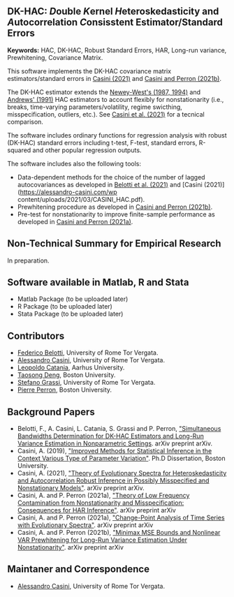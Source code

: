 ## DK-HAC: *D*ouble *K*ernel *H*eteroskedasticity and *A*utocorrelation *C*onsisstent Estimator/Standard Errors 

**Keywords:** HAC, DK-HAC, Robust Standard Errors, HAR, Long-run variance, Prewhitening, Covariance Matrix.

This software implements the DK-HAC covariance matrix estimators/standard errors in [Casini (2021)](https://alessandro-casini.com/wp-content/uploads/2021/03/CASINI_HAC.pdf) and [Casini and Perron (2021b)](https://alessandro-casini.com/wp-content/uploads/2021/03/CASINI_PERRON_DKHAC_Prewhitening.pdf). 

The DK-HAC estimator extends the [Newey-West's (1987, 1994)](https://en.wikipedia.org/wiki/Newey%E2%80%93West_estimator) and [Andrews' (1991)](https://www.jstor.org/stable/2938229?seq=1) HAC estimators to account flexibly for nonstationarity (i.e., breaks, time-varying parameters/volatility, regime swicthing, misspecification, outliers, etc.). See [Casini et al. (2021)](https://alessandro-casini.com/wp-content/uploads/2021/03/CASINI_et_al_Low_Freq_Contamination_HAR.pdf) for a tecnical comparison.  

The software includes ordinary functions for regression analysis with robust (DK-HAC) standard errors including t-test, F-test, standard errors, R-squared and other popular regression outputs.

The software includes also the following tools:
* Data-dependent methods for the choice of the number of lagged autocovariances as developed in [Belotti et al. (2021)](https://alessandro-casini.com/research/) and [Casini (2021)](https://alessandro-casini.com/wp content/uploads/2021/03/CASINI_HAC.pdf).
* Prewhitening procedure as developed in [Casini and Perron (2021b)](https://alessandro-casini.com/wp-content/uploads/2021/03/CASINI_PERRON_DKHAC_Prewhitening.pdf).
* Pre-test for nonstationarity to improve finite-sample performance as developed in [Casini and Perron (2021a)](https://alessandro-casini.com/wp-content/uploads/2021/03/CASINI_PERRON_Change-Point_Spectrum_SLS.pdf).

## Non-Technical Summary for Empirical Research
In preparation.

## Software available in Matlab, R and Stata

* Matlab Package (to be uploaded later)
* R Package (to be uploaded later)
* Stata Package (to be uploaded later)

## Contributors
* [Federico Belotti](https://economia.uniroma2.it/faculty/333/belotti-federico), University of Rome Tor Vergata.
* [Alessandro Casini](https://alessandro-casini.com), University of Rome Tor Vergata.
* [Leopoldo Catania](https://pure.au.dk/portal/en/persons/id(5d29f2ff-3942-4a3d-a74d-006b55ae3836).html), Aarhus University.
* [Taosong Deng](https://tsdeng.mystrikingly.com/), Boston University.
* [Stefano Grassi](https://economia.uniroma2.it/faculty/412/grassi-stefano), University of Rome Tor Vergata.
* [Pierre Perron](http://blogs.bu.edu/perron/), Boston University.

## Background Papers
* Belotti, F., A. Casini, L. Catania, S. Grassi and P. Perron, ["Simultaneous Bandwidths Determination for DK-HAC Estimators and Long-Run Variance Estimation in Nonparametric Settings](https://alessandro-casini.com/research/). arXiv preprint arXiv. 
* Casini, A. (2019), ["Improved Methods for Statistical Inference in the Context Various Type of Parameter Variation"](https://open.bu.edu/handle/2144/38750). Ph.D Dissertation, Boston University.
* Casini, A. (2021), ["Theory of Evolutionary Spectra for Heteroskedasticity and Autocorrelation Robust Inference in Possibly Misspecified and Nonstationary Models"](https://alessandro-casini.com/research/). arXiv preprint arXiv.
* Casini, A. and P. Perron (2021a), ["Theory of Low Frequency Contamination from Nonstationarity and Misspecification: Consequences for HAR Inference"](https://alessandro-casini.com/wp-content/uploads/2021/03/CASINI_et_al_Low_Freq_Contamination_HAR.pdf). arXiv preprint arXiv 
* Casini, A. and P. Perron (2021a), ["Change-Point Analysis of Time Series with Evolutionary Spectra"](https://alessandro-casini.com/wp-content/uploads/2021/03/CASINI_PERRON_Change-Point_Spectrum_SLS.pdf). arXiv preprint arXiv 
* Casini, A. and P. Perron (2021b), ["Minimax MSE Bounds and Nonlinear VAR Prewhitening for Long-Run Variance Estimation Under Nonstationarity"](https://alessandro-casini.com/wp-content/uploads/2021/03/CASINI_PERRON_DKHAC_Prewhitening.pdf). arXiv preprint arXiv 

## Maintaner and Correspondence
* [Alessandro Casini](https://alessandro-casini.com), University of Rome Tor Vergata.


